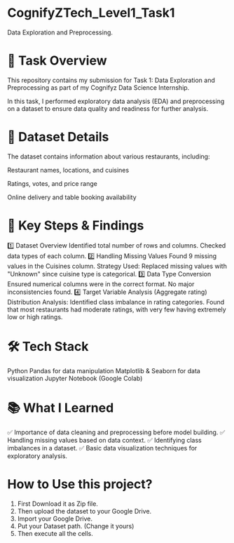 # CognifyZTech_Level1_Task1
Data Exploration and Preprocessing.

# 🚀 Task Overview
This repository contains my submission for Task 1: Data Exploration and Preprocessing as part of my Cognifyz Data Science Internship.

In this task, I performed exploratory data analysis (EDA) and preprocessing on a dataset to ensure data quality and readiness for further analysis.

# 📂 Dataset Details
The dataset contains information about various restaurants, including:

Restaurant names, locations, and cuisines

Ratings, votes, and price range

Online delivery and table booking availability

# 📌 Key Steps & Findings
1️⃣ Dataset Overview
Identified total number of rows and columns.
Checked data types of each column.
2️⃣ Handling Missing Values
Found 9 missing values in the Cuisines column.
Strategy Used: Replaced missing values with "Unknown" since cuisine type is categorical.
3️⃣ Data Type Conversion
Ensured numerical columns were in the correct format.
No major inconsistencies found.
4️⃣ Target Variable Analysis (Aggregate rating)
Distribution Analysis: Identified class imbalance in rating categories.
Found that most restaurants had moderate ratings, with very few having extremely low or high ratings.

# 🛠️ Tech Stack
Python
Pandas for data manipulation
Matplotlib & Seaborn for data visualization
Jupyter Notebook (Google Colab)

# 📚 What I Learned
✅ Importance of data cleaning and preprocessing before model building.
✅ Handling missing values based on data context.
✅ Identifying class imbalances in a dataset.
✅ Basic data visualization techniques for exploratory analysis.

# How to Use this project?
1. First Download it as Zip file.
2. Then upload the dataset to your Google Drive.
3. Import your Google Drive.
4. Put your Dataset path. (Change it yours)
5. Then execute all the cells.

